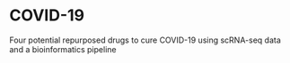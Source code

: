 # COVID-19
Four potential repurposed drugs to cure COVID-19 using scRNA-seq data and a bioinformatics pipeline 
